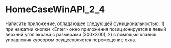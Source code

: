# HomeCaseWinAPI_2_4
Написать приложение, обладающее следующей функциональностью: 1) при нажатии кнопки &lt;Enter> окно приложения позиционируется в левый верхний угол экрана с размерами (300×300); 2) с помощью клавиш управления курсором осуществляется перемещение окна.
